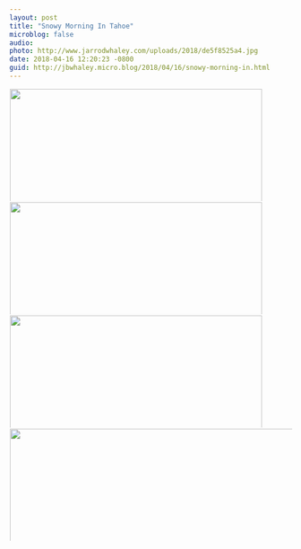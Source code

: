 ```yaml
---
layout: post
title: "Snowy Morning In Tahoe"
microblog: false
audio: 
photo: http://www.jarrodwhaley.com/uploads/2018/de5f8525a4.jpg
date: 2018-04-16 12:20:23 -0800
guid: http://jbwhaley.micro.blog/2018/04/16/snowy-morning-in.html
---
```



<a href="http://www.jarrodwhaley.com/uploads/2018/ac6d257399.jpg"><img src="http://www.jarrodwhaley.com/uploads/2018/ac6d257399.jpg" width="600" height="450" style="display: inline-block; max-height: 200px; width: auto; padding: 1px;" class="sunlit_image" /></a><a href="http://www.jarrodwhaley.com/uploads/2018/b7b5ff5993.jpg"><img src="http://www.jarrodwhaley.com/uploads/2018/b7b5ff5993.jpg" width="600" height="450" style="display: inline-block; max-height: 200px; width: auto; padding: 1px;" class="sunlit_image" /></a><a href="http://www.jarrodwhaley.com/uploads/2018/ae129675f3.jpg"><img src="http://www.jarrodwhaley.com/uploads/2018/ae129675f3.jpg" width="600" height="450" style="display: inline-block; max-height: 200px; width: auto; padding: 1px;" class="sunlit_image" /></a><a href="http://www.jarrodwhaley.com/uploads/2018/de5f8525a4.jpg"><img src="http://www.jarrodwhaley.com/uploads/2018/de5f8525a4.jpg" width="450" height="600" style="display: inline-block; max-height: 200px; width: auto; padding: 1px;" class="sunlit_image" /></a>



